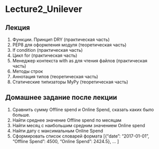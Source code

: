 # Lecture2_Unilever

## Лекция
1. Функции. Принцип DRY (практическая часть)
1. PEP8 для оформления модуля (теоретическая часть)
1. If condition (практическая часть)
1. Цикл for (практическая часть)
1. Менеджер контекста with as для чтения файлов (практическая часть)
1. Методы строк
1. Аннотация типов (теоретическая часть)
1. Статические типизаторы MyPy (теоретическая часть)

## Домашнее задание после лекции
1. Сравнить сумму Offline spend и Online Spend, сказать каких было больше.
1. Найти среднее значение Offline spend по месяцам
1. Найти месяц с наибольшим средним значением Online spend
1. Найти дату с максимальным Online Spend
1. Сформировать список словарей формата [{“date”: “2017-01-01”, “Offline Spend”: 4500, “Online Spend”: 2424.5}, … ]
